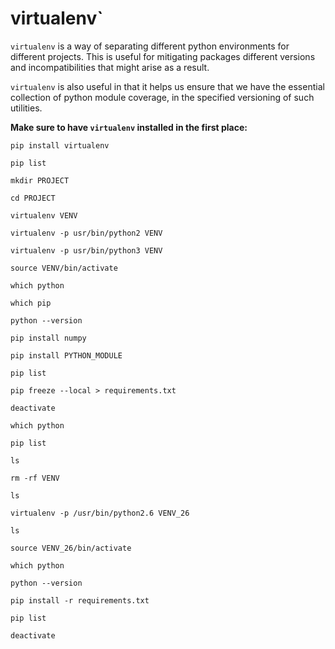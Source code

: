 # virtualenv`

`virtualenv` is a way of separating different python environments for different projects. This is useful for mitigating packages different versions and incompatibilities that might arise as a result.

`virtualenv` is also useful in that it helps us ensure that we have the essential collection of python module coverage, in the specified versioning of such utilities.

**Make sure to have `virtualenv` installed in the first place:**

	pip install virtualenv

	pip list

	mkdir PROJECT

	cd PROJECT

	virtualenv VENV

	virtualenv -p usr/bin/python2 VENV

	virtualenv -p usr/bin/python3 VENV

	source VENV/bin/activate 
	
	which python

	which pip

	python --version

	pip install numpy

	pip install PYTHON_MODULE

	pip list

	pip freeze --local > requirements.txt

	deactivate

	which python

	pip list

	ls

	rm -rf VENV

	ls

	virtualenv -p /usr/bin/python2.6 VENV_26

	ls

	source VENV_26/bin/activate

	which python

	python --version

	pip install -r requirements.txt

	pip list

	deactivate









	

	
